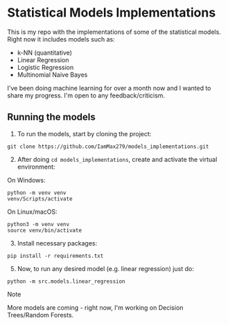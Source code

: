 # Statistical Models Implementations #

This is my repo with the implementations of some of the statistical models. Right now it includes models such as:
- k-NN (quantitative)
- Linear Regression
- Logistic Regression
- Multinomial Naive Bayes

I've been doing machine learning for over a month now and I wanted to share my progress. I'm open to any feedback/criticism.

## Running the models ##
1. To run the models, start by cloning the project:
```
git clone https://github.com/IamMax279/models_implementations.git
```
2. After doing ```cd models_implementations```, create and activate the virtual environment:

On Windows:
```
python -m venv venv
venv/Scripts/activate
```

On Linux/macOS:
```
python3 -m venv venv
source venv/bin/activate
```

3. Install necessary packages:
```
pip install -r requirements.txt
```

5. Now, to run any desired model (e.g. linear regression) just do:
```
python -m src.models.linear_regression
```

>[!NOTE]
>More models are coming - right now, I'm working on Decision Trees/Random Forests.
